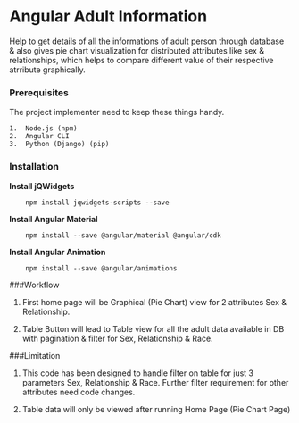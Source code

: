
# Angular Adult Information

Help to get details of all the informations of adult person through database & also gives pie chart visualization for distributed attributes like sex & relationships, which helps to compare different value of their respective atrribute graphically.


### Prerequisites
The project implementer need to keep these things handy.

	1.  Node.js (npm)
	2.  Angular CLI
	3.  Python (Django) (pip)

### Installation

**Install jQWidgets**

		npm install jqwidgets-scripts --save
		
**Install Angular Material**

		npm install --save @angular/material @angular/cdk
		
**Install Angular Animation**

		npm install --save @angular/animations
		
###Workflow

1. First home page will be Graphical (Pie Chart) view for 2 attributes Sex & Relationship.

2. Table Button will lead to Table view for all the adult data available in DB with pagination & filter for Sex, Relationship & Race.

###Limitation

1. This code has been designed to handle filter on table for just 3 parameters Sex, Relationship & Race. Further filter requirement for other attributes need code changes.

2. Table data will only be viewed after running Home Page (Pie Chart Page)  

